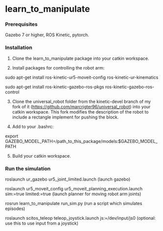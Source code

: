 # learn_to_manipulate

### Prerequisites

Gazebo 7 or higher, ROS Kinetic, pytorch.

### Installation

1. Clone the learn_to_manipulate package into your catkin workspace.

2. Install packages for controlling the robot arm:

sudo apt-get install  ros-kinetic-ur5-moveit-config ros-kinetic-ur-kinematics

sudo apt-get install ros-kinetic-gazebo-ros-pkgs ros-kinetic-gazebo-ros-control

3. Clone the universal_robot folder from the kinetic-devel branch of my fork of it (https://github.com/marcrigter96/universal_robot) into your catkin workspace. This fork modifies the description of the robot to include a rectangle implement for pushing the block.

4. Add to your .bashrc: 

export GAZEBO_MODEL_PATH=/path_to_this_package/models:$GAZEBO_MODEL_PATH


5. Build your catkin workspace.


### Run the simulation

roslaunch ur_gazebo ur5_joint_limited.launch  (launch gazebo)

roslaunch ur5_moveit_config ur5_moveit_planning_execution.launch sim:=true limited:=true (launch planner for moving robot arm joints)

rosrun learn_to_manipulate run_sim.py  (run a script which simulates episodes) 

roslaunch scitos_teleop teleop_joystick.launch js:=/dev/input/js0  (optional: use this to use input from a joystick)

